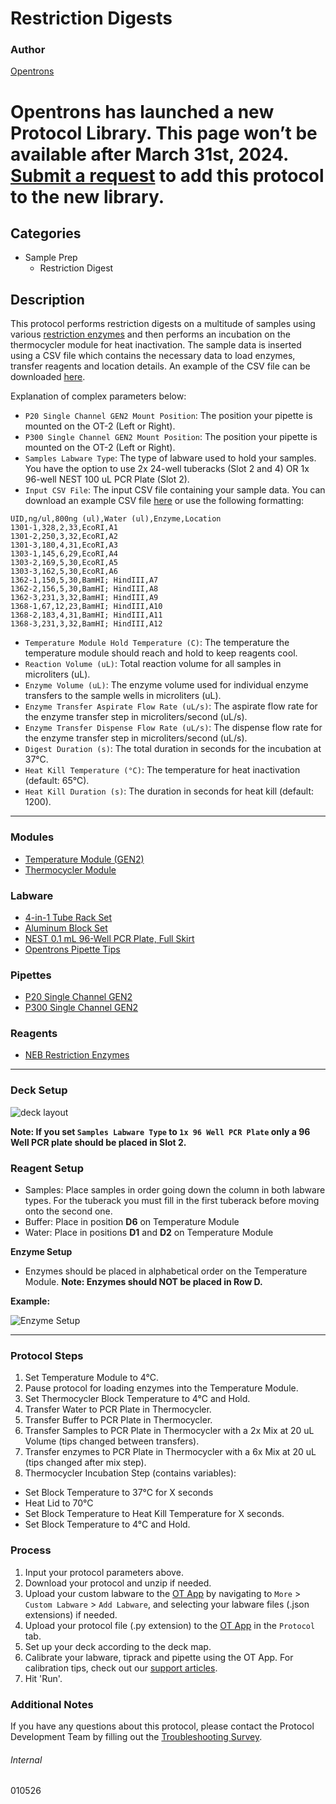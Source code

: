 # Restriction Digests

### Author
[Opentrons](https://opentrons.com/)


# Opentrons has launched a new Protocol Library. This page won’t be available after March 31st, 2024. [Submit a request](https://docs.google.com/forms/d/e/1FAIpQLSdYYp9QCKow4nn0KlCVsMS3HX0eJ0N9O7-erajKvcpT0lWbSg/viewform) to add this protocol to the new library.

## Categories
* Sample Prep
	* Restriction Digest

## Description
This protocol performs restriction digests on a multitude of samples using various [restriction enzymes](https://www.neb.com/products/restriction-endonucleases/restriction-endonucleases?gclid=EAIaIQobChMInsuBgInC8QIVeXxvBB06IAdAEAAYASAAEgIWHvD_BwE) and then performs an incubation on the thermocycler module for heat inactivation. The sample data is inserted using a CSV file which contains the necessary data to load enzymes, transfer reagents and location details. An example of the CSV file can be downloaded [here](https://opentrons-protocol-library-website.s3.amazonaws.com/custom-README-images/010526/Table1.csv).

Explanation of complex parameters below:
* `P20 Single Channel GEN2 Mount Position`: The position your pipette is mounted on the OT-2 (Left or Right).
* `P300 Single Channel GEN2 Mount Position`: The position your pipette is mounted on the OT-2 (Left or Right).
* `Samples Labware Type`: The type of labware used to hold your samples. You have the option to use 2x 24-well tuberacks (Slot 2 and 4) OR 1x 96-well NEST 100 uL PCR Plate (Slot 2).
* `Input CSV File`: The input CSV file containing your sample data. You can download an example CSV file [here](https://opentrons-protocol-library-website.s3.amazonaws.com/custom-README-images/010526/Table1.csv) or use the following formatting:
```
UID,ng/ul,800ng (ul),Water (ul),Enzyme,Location
1301-1,328,2,33,EcoRI,A1
1301-2,250,3,32,EcoRI,A2
1301-3,180,4,31,EcoRI,A3
1303-1,145,6,29,EcoRI,A4
1303-2,169,5,30,EcoRI,A5
1303-3,162,5,30,EcoRI,A6
1362-1,150,5,30,BamHI; HindIII,A7
1362-2,156,5,30,BamHI; HindIII,A8
1362-3,231,3,32,BamHI; HindIII,A9
1368-1,67,12,23,BamHI; HindIII,A10
1368-2,183,4,31,BamHI; HindIII,A11
1368-3,231,3,32,BamHI; HindIII,A12
```
* `Temperature Module Hold Temperature (C)`: The temperature the temperature module should reach and hold to keep reagents cool. 
* `Reaction Volume (uL)`: Total reaction volume for all samples in microliters (uL).
* `Enzyme Volume (uL)`: The enzyme volume used for individual enzyme transfers to the sample wells in microliters (uL).
* `Enzyme Transfer Aspirate Flow Rate (uL/s)`: The aspirate flow rate for the enzyme transfer step in microliters/second (uL/s).
* `Enzyme Transfer Dispense Flow Rate (uL/s)`: The dispense flow rate for the enzyme transfer step in microliters/second (uL/s).
* `Digest Duration (s)`: The total duration in seconds for the incubation at 37°C.
* `Heat Kill Temperature (°C)`: The temperature for heat inactivation (default: 65°C).
* `Heat Kill Duration (s)`: The duration in seconds for heat kill (default: 1200).

---

### Modules
* [Temperature Module (GEN2)](https://shop.opentrons.com/collections/hardware-modules/products/tempdeck)
* [Thermocycler Module](https://shop.opentrons.com/collections/hardware-modules/products/thermocycler-module)

### Labware
* [4-in-1 Tube Rack Set](https://shop.opentrons.com/collections/racks-and-adapters/products/tube-rack-set-1)
* [Aluminum Block Set](https://shop.opentrons.com/collections/racks-and-adapters/products/aluminum-block-set)
* [NEST 0.1 mL 96-Well PCR Plate, Full Skirt](https://shop.opentrons.com/collections/lab-plates/products/nest-0-1-ml-96-well-pcr-plate-full-skirt)
* [Opentrons Pipette Tips](https://shop.opentrons.com/collections/opentrons-tips)

### Pipettes
* [P20 Single Channel GEN2](https://shop.opentrons.com/collections/ot-2-robot/products/single-channel-electronic-pipette?variant=31059478970462)
* [P300 Single Channel GEN2](https://shop.opentrons.com/collections/ot-2-robot/products/single-channel-electronic-pipette?variant=5984549109789)

### Reagents
* [NEB Restriction Enzymes](https://www.neb.com/products/restriction-endonucleases/restriction-endonucleases?gclid=EAIaIQobChMInsuBgInC8QIVeXxvBB06IAdAEAAYASAAEgIWHvD_BwE)

---

### Deck Setup

![deck layout](https://opentrons-protocol-library-website.s3.amazonaws.com/custom-README-images/010526/010526_layout.png)

**Note: If you set `Samples Labware Type` to `1x 96 Well PCR Plate` only a 96 Well PCR plate should be placed in Slot 2.**

### Reagent Setup
* Samples: Place samples in order going down the column in both labware types. For the tuberack you must fill in the first tuberack before moving onto the second one.
* Buffer: Place in position **D6** on Temperature Module
* Water: Place in positions **D1** and **D2** on Temperature Module

**Enzyme Setup**

* Enzymes should be placed in alphabetical order on the Temperature Module. **Note: Enzymes should NOT be placed in Row D.**

**Example:**

![Enzyme Setup](https://opentrons-protocol-library-website.s3.amazonaws.com/custom-README-images/010526/enzyme_setup.png)

---

### Protocol Steps
1. Set Temperature Module to 4°C.
2. Pause protocol for loading enzymes into the Temperature Module.
3. Set Thermocycler Block Temperature to 4°C and Hold.
4. Transfer Water to PCR Plate in Thermocycler.
5. Transfer Buffer to PCR Plate in Thermocycler.
6. Transfer Samples to PCR Plate in Thermocycler with a 2x Mix at 20 uL Volume (tips changed between transfers).
7. Transfer enzymes to PCR Plate in Thermocycler with a 6x Mix at 20 uL (tips changed after mix step).
8. Thermocycler Incubation Step (contains variables):
* Set Block Temperature to 37°C for X seconds
* Heat Lid to 70°C 
* Set Block Temperature to Heat Kill Temperature for X seconds.
* Set Block Temperature to 4°C and Hold.


### Process
1. Input your protocol parameters above.
2. Download your protocol and unzip if needed.
3. Upload your custom labware to the [OT App](https://opentrons.com/ot-app) by navigating to `More` > `Custom Labware` > `Add Labware`, and selecting your labware files (.json extensions) if needed.
4. Upload your protocol file (.py extension) to the [OT App](https://opentrons.com/ot-app) in the `Protocol` tab.
5. Set up your deck according to the deck map.
6. Calibrate your labware, tiprack and pipette using the OT App. For calibration tips, check out our [support articles](https://support.opentrons.com/en/collections/1559720-guide-for-getting-started-with-the-ot-2).
7. Hit 'Run'.

### Additional Notes
If you have any questions about this protocol, please contact the Protocol Development Team by filling out the [Troubleshooting Survey](https://protocol-troubleshooting.paperform.co/).

###### Internal
010526